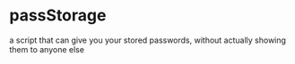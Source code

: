 # passStorage
a script that can give you your stored passwords, without actually showing them to anyone else
